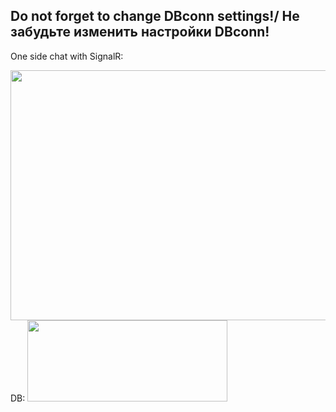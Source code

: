 Do not forget to change DBconn settings!/ Не забудьте изменить настройки DBconn!
--------
One side chat with SignalR:

  <img src="https://cdn.discordapp.com/attachments/773407242670178316/776898454294626364/2020-11-14_01-27-51.gif" width="720" height="400">
DB:

  <img src="https://cdn.discordapp.com/attachments/773407242670178316/776899127581474826/unknown.png" width="320" height="130">

